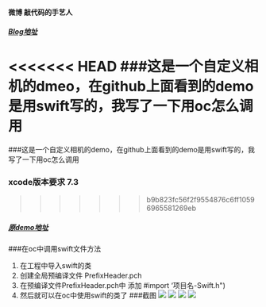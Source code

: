 #### 微博 敲代码的手艺人
##### [Blog地址](http://www.cnblogs.com/sunkaifeng/)
<<<<<<< HEAD
###这是一个自定义相机的dmeo，在github上面看到的demo是用swift写的，我写了一下用oc怎么调用
=======
###这是一个自定义相机的demo，在github上面看到的demo是用swift写的，我写了一下用oc怎么调用
### xcode版本要求 7.3
>>>>>>> b9b823fc56f2f9554876c6ff10596965581269eb
##### [原demo地址](https://github.com/AlexLittlejohn/ALCameraViewController)
###在oc中调用swift文件方法
   1. 在工程中导入swift的类
   2. 创建全局预编译文件 PrefixHeader.pch
   3. 在预编译文件PrefixHeader.pch中 添加 #import ‘项目名-Swift.h")
   4. 然后就可以在oc中使用swift的类了
###截图
 ![](https://github.com/wubianxiaoxian/SkfSwiftCammer/blob/master/Kgif.gif)
 ![](http://i2.piimg.com/b25809caa8f2ed37.png)
 ![](http://i2.piimg.com/c039b48e0c753202.png)
 ![](http://i2.piimg.com/9556decd6c16d797.png)

